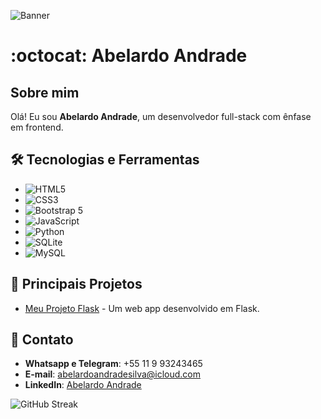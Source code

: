 ![Banner](https://cdn.pixabay.com/photo/2018/09/27/09/22/artificial-intelligence-3706562_1280.jpg)

# :octocat: Abelardo Andrade

## Sobre mim
Olá! Eu sou **Abelardo Andrade**, um desenvolvedor full-stack com ênfase em frontend.

## 🛠️ Tecnologias e Ferramentas
- ![HTML5](https://img.shields.io/badge/-HTML5-E34F26?logo=html5&logoColor=ffffff)
- ![CSS3](https://img.shields.io/badge/-CSS3-1572B6?logo=css3&logoColor=ffffff)
- ![Bootstrap 5](https://img.shields.io/badge/-Bootstrap%205-563D7C?logo=bootstrap&logoColor=ffffff)
- ![JavaScript](https://img.shields.io/badge/-JavaScript-F7DF1E?logo=javascript&logoColor=ffffff)
- ![Python](https://img.shields.io/badge/-Python-3776AB?logo=python&logoColor=ffffff)
- ![SQLite](https://img.shields.io/badge/-SQLite-003B57?logo=sqlite&logoColor=ffffff)
- ![MySQL](https://img.shields.io/badge/-MySQL-4479A1?logo=mysql&logoColor=ffffff)

## 📁 Principais Projetos
- [Meu Projeto Flask](https://abelardoandradesilva.pythonanywhere.com/login) - Um web app desenvolvido em Flask.

## 📱 Contato
- **Whatsapp e Telegram**: +55 11 9 93243465
- **E-mail**: [abelardoandradesilva@icloud.com](mailto:abelardoandradesilva@icloud.com)
- **LinkedIn**: [Abelardo Andrade](https://www.linkedin.com/in/abelardo-andrade/)

![GitHub Streak](https://github-readme-streak-stats.herokuapp.com/?user=abelardoandrade&theme=radical)

